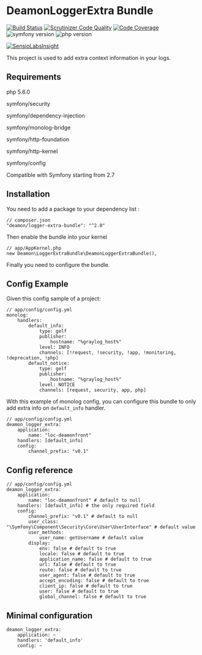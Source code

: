 DeamonLoggerExtra Bundle
==============================

[![Build Status](https://travis-ci.org/FrDeamon/logger-extra-bundle.svg?branch=master&style=flat)](https://travis-ci.org/FrDeamon/logger-extra-bundle)
[![Scrutinizer Code Quality](https://scrutinizer-ci.com/g/FrDeamon/logger-extra-bundle/badges/quality-score.png?b=master)](https://scrutinizer-ci.com/g/FrDeamon/logger-extra-bundle/?branch=master)
[![Code Coverage](https://scrutinizer-ci.com/g/FrDeamon/logger-extra-bundle/badges/coverage.png?b=master)](https://scrutinizer-ci.com/g/FrDeamon/logger-extra-bundle/?branch=master)
![symfony version](https://img.shields.io/badge/symfony->=2.7,%20>=3.0-blue.svg)
![php version](https://img.shields.io/badge/php->=5.6.0,%20>=7-blue.svg)


[![SensioLabsInsight](https://insight.sensiolabs.com/projects/5a913c84-a190-40f7-9e46-3c2052692fcd/big.png)](https://insight.sensiolabs.com/projects/5a913c84-a190-40f7-9e46-3c2052692fcd)


This project is used to add extra context information in your logs.

Requirements
----------------
php 5.6.0

symfony/security

symfony/dependency-injection

symfony/monolog-bridge

symfony/http-foundation

symfony/http-kernel

symfony/config

Compatible with Symfony starting from 2.7

Installation
----------------

You need to add a package to your dependency list :

    // composer.json
    "deamon/logger-extra-bundle": "^2.0"

Then enable the bundle into your kernel

    // app/AppKernel.php
    new Deamon\LoggerExtraBundle\DeamonLoggerExtraBundle(),

Finally you need to configure the bundle.


## Config Example

Given this config sample of a project:

```
// app/config/config.yml
monolog:
    handlers:
        default_info:
            type: gelf
            publisher:
                hostname: "%graylog_host%"
            level: INFO
            channels: [!request, !security, !app, !monitoring, !deprecation, !php]
        default_notice:
            type: gelf
            publisher:
                hostname: "%graylog_host%"
            level: NOTICE
            channels: [request, security, app, php]
```            

With this example of monolog config, you can configure this bundle to only add extra info on `default_info` handler.

```
// app/config/config.yml
deamon_logger_extra:
    application:  
        name: "loc-deamonfront"
    handlers: [default_info]
    config:
        channel_prefix: "v0.1"
```

## Config reference

```
// app/config/config.yml
deamon_logger_extra:
    application:
        name: "loc-deamonfront" # default to null 
    handlers: [default_info] # the only required field
    config:
        channel_prefix: "v0.1" # default to null
        user_class: "\Symfony\Component\Security\Core\User\UserInterface" # default value
        user_methods:
            user_name: getUsername # default value
        display:
            env: false # default to true
            locale: false # default to true
            application_name: false # default to true
            url: false # default to true
            route: false # default to true
            user_agent: false # default to true
            accept_encoding: false # default to true
            client_ip: false # default to true
            user: false # default to true
            global_channel: false # default to true
```
## Minimal configuration

```
deamon_logger_extra:
    application: ~
    handlers: 'default_info'
    config: ~
```

